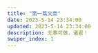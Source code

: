 ```yaml
---
title: "第一篇文章"
date: 2023-5-14 23:34:00
updated: 2023-5-14 23:34:00
description: 无事可做，诸君！
swiper_index: 1 
---
```

